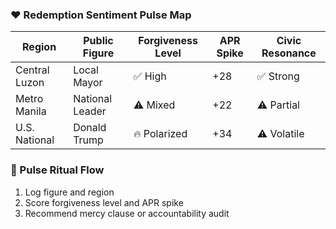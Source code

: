 ### ❤️ Redemption Sentiment Pulse Map
| Region         | Public Figure     | Forgiveness Level | APR Spike | Civic Resonance |
|----------------|-------------------|--------------------|------------|------------------|
| Central Luzon  | Local Mayor       | ✅ High             | +28        | ✅ Strong  
| Metro Manila   | National Leader   | ⚠️ Mixed            | +22        | ⚠️ Partial  
| U.S. National  | Donald Trump      | 🔥 Polarized        | +34        | ⚠️ Volatile  

### 🔄 Pulse Ritual Flow
1. Log figure and region  
2. Score forgiveness level and APR spike  
3. Recommend mercy clause or accountability audit
